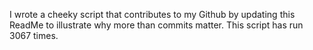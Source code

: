 I wrote a cheeky script that contributes to my Github by updating this ReadMe to illustrate why more than commits matter. This script has run 3067 times.